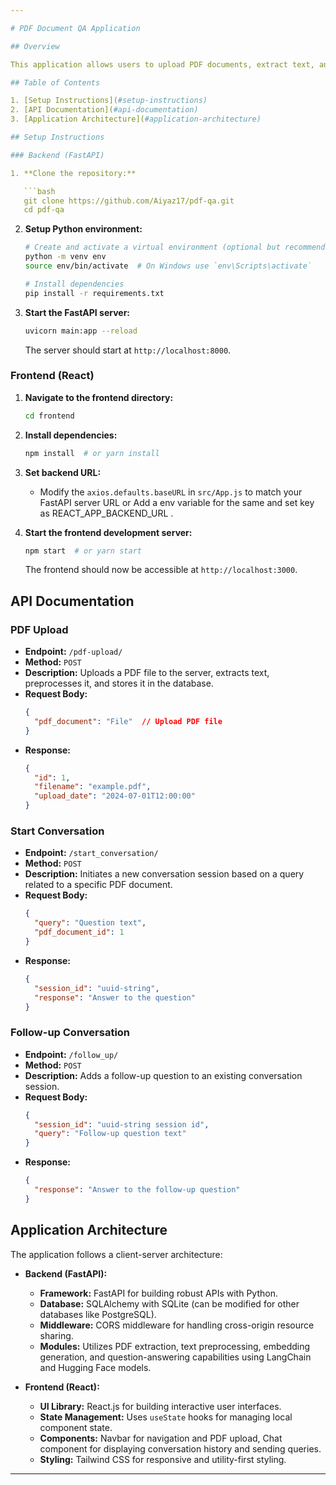 ```yaml
---

# PDF Document QA Application

## Overview

This application allows users to upload PDF documents, extract text, and interact with a question-answering (QA) system based on the content of the PDF. The backend is built with FastAPI, SQLAlchemy for database management, and integrates with a React frontend for a user-friendly interface.

## Table of Contents

1. [Setup Instructions](#setup-instructions)
2. [API Documentation](#api-documentation)
3. [Application Architecture](#application-architecture)

## Setup Instructions

### Backend (FastAPI)

1. **Clone the repository:**

   ```bash
   git clone https://github.com/Aiyaz17/pdf-qa.git
   cd pdf-qa
   ```

2. **Setup Python environment:**

   ```bash
   # Create and activate a virtual environment (optional but recommended)
   python -m venv env
   source env/bin/activate  # On Windows use `env\Scripts\activate`

   # Install dependencies
   pip install -r requirements.txt
   ```

3. **Start the FastAPI server:**

   ```bash
   uvicorn main:app --reload
   ```

   The server should start at `http://localhost:8000`.

### Frontend (React)

1. **Navigate to the frontend directory:**

   ```bash
   cd frontend
   ```

2. **Install dependencies:**

   ```bash
   npm install  # or yarn install
   ```

3. **Set backend URL:**

   - Modify the `axios.defaults.baseURL` in `src/App.js` to match your FastAPI server URL or Add a env variable for the same and set key as REACT_APP_BACKEND_URL .

4. **Start the frontend development server:**

   ```bash
   npm start  # or yarn start
   ```

   The frontend should now be accessible at `http://localhost:3000`.

## API Documentation

### PDF Upload

- **Endpoint:** `/pdf-upload/`
- **Method:** `POST`
- **Description:** Uploads a PDF file to the server, extracts text, preprocesses it, and stores it in the database.
- **Request Body:**
  ```json
  {
    "pdf_document": "File"  // Upload PDF file
  }
  ```
- **Response:**
  ```json
  {
    "id": 1,
    "filename": "example.pdf",
    "upload_date": "2024-07-01T12:00:00"
  }
  ```

### Start Conversation

- **Endpoint:** `/start_conversation/`
- **Method:** `POST`
- **Description:** Initiates a new conversation session based on a query related to a specific PDF document.
- **Request Body:**
  ```json
  {
    "query": "Question text",
    "pdf_document_id": 1
  }
  ```
- **Response:**
  ```json
  {
    "session_id": "uuid-string",
    "response": "Answer to the question"
  }
  ```

### Follow-up Conversation

- **Endpoint:** `/follow_up/`
- **Method:** `POST`
- **Description:** Adds a follow-up question to an existing conversation session.
- **Request Body:**
  ```json
  {
    "session_id": "uuid-string session id",
    "query": "Follow-up question text"
  }
  ```
- **Response:**
  ```json
  {
    "response": "Answer to the follow-up question"
  }
  ```

## Application Architecture

The application follows a client-server architecture:

- **Backend (FastAPI):**
  - **Framework:** FastAPI for building robust APIs with Python.
  - **Database:** SQLAlchemy with SQLite (can be modified for other databases like PostgreSQL).
  - **Middleware:** CORS middleware for handling cross-origin resource sharing.
  - **Modules:** Utilizes PDF extraction, text preprocessing, embedding generation, and question-answering capabilities using LangChain and Hugging Face models.

- **Frontend (React):**
  - **UI Library:** React.js for building interactive user interfaces.
  - **State Management:** Uses `useState` hooks for managing local component state.
  - **Components:** Navbar for navigation and PDF upload, Chat component for displaying conversation history and sending queries.
  - **Styling:** Tailwind CSS for responsive and utility-first styling.

---
```

